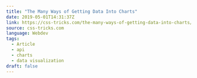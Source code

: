 ```yaml
---
title: "The Many Ways of Getting Data Into Charts"
date: 2019-05-01T14:31:37Z
link: https://css-tricks.com/the-many-ways-of-getting-data-into-charts/
source: css-tricks.com
language: Webdev
tags:
  - Article
  - api
  - charts
  - data visualization
draft: false
---
```

